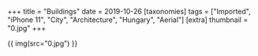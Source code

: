+++
title = "Buildings"
date = 2019-10-26
[taxonomies]
tags = ["Imported", "iPhone 11", "City", "Architecture", "Hungary", "Aerial"]
[extra]
thumbnail = "0.jpg"
+++

{{ img(src="0.jpg") }}
